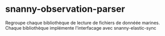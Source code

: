 # snanny-observation-parser
Regroupe chaque bibliothèque de lecture de fichiers de donnéée marines. Chaque bibliothèque implémente l'interfacage avec snanny-elastic-sync
